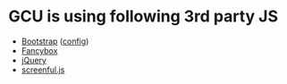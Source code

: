 # GCU is using following 3rd party JS

* [Bootstrap](http://getbootstrap.com/)
([config](http://getbootstrap.com/customize/?id=90325bb12e448633b18b))
* [Fancybox](http://fancyapps.com/fancybox/)
* [jQuery](http://jquery.com/)
* [screenful.js](https://github.com/sindresorhus/screenfull.js)
